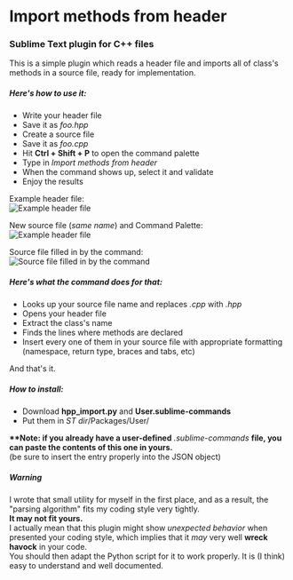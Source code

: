 # Import methods from header
### Sublime Text plugin for C++ files
This is a simple plugin which reads a header file and imports all 
of class's methods in a source file, ready for implementation.  
##### Here's how to use it:
 - Write your header file
 - Save it as *foo.hpp*
 - Create a source file
 - Save it as *foo.cpp*
 - Hit **Ctrl + Shift + P** to open the command palette
 - Type in *Import methods from header*
 - When the command shows up, select it and validate
 - Enjoy the results

Example header file:  
![Example header file](http://i.imgur.com/7OyxyQb.png "Example header file")

New source file (*same name*) and Command Palette:  
![Example header file](http://i.imgur.com/rGhnDQq.png "New source file and Command Palette")

Source file filled in by the command:  
![Source file filled in by the command](http://i.imgur.com/5V79NOp.png "Source file after")

##### Here's what the command does for that:
 - Looks up your source file name and replaces *.cpp* with *.hpp*
 - Opens your header file
 - Extract the class's name
 - Finds the lines where methods are declared
 - Insert every one of them in your source file with appropriate formatting (namespace, return type, braces and tabs, etc)
   

 And that's it.  

 ##### How to install:
 - Download **hpp_import.py** and **User.sublime-commands**
 - Put them in *ST dir*/Packages/User/

**\*\*Note: if you already have a user-defined** *.sublime-commands* **file, 
you can paste the contents of this one in yours.**  
(be sure to insert the entry properly into the JSON object)

##### Warning
I wrote that small utility for myself in the first place, and as a result, 
the "parsing algorithm" fits my coding style very tightly.  
__It may not fit yours.__  
I actually mean that this plugin might show *unexpected behavior* when presented your 
coding style, which implies that it *may* very well __wreck havock__ in your code.  
You should then adapt the Python script for it to work properly. It is (I think) easy 
to understand and well documented.